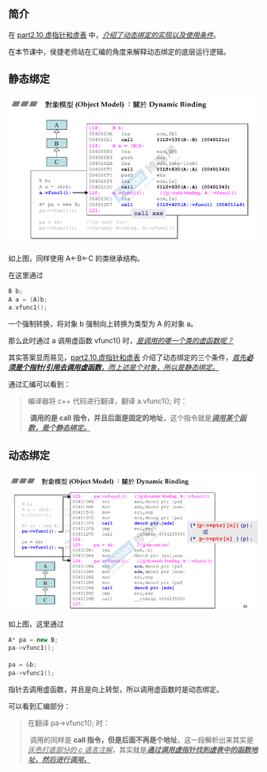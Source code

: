 ## 简介

在 [part2.10.虚指针和虚表](10.虚指针和虚表) 中，<u>*介绍了动态绑定的实现以及使用条件*</u>。

在本节课中，侯捷老师站在汇编的角度来解释动态绑定的底层运行逻辑。

## 静态绑定

![1679652157383](image/1679652157383.png)

如上图，同样使用 A<-B<-C 的类继承结构。

在这里通过

```C++
B b;
A a = (A)b;
a.vfunc1();
```

一个强制转换，将对象 b 强制向上转换为类型为 A 的对象 a。

那么此时通过 a 调用虚函数 vfunc1() 时，<u>*是调用的哪一个类的虚函数呢？*</u>

其实答案显而易见，[part2.10.虚指针和虚表](10.虚指针和虚表) 介绍了动态绑定的三个条件，<u>*首先**必须是个指针/引用去调用虚函数**，而上述是个对象，所以是静态绑定。*</u>

通过汇编可以看到：

> 编译器将 c++ 代码进行翻译，翻译 a.vfunc1(); 时：
>
> ​	**调用的是 call 指令，并且后面是固定的地址**，这个指令就是<u>***调用某个函数，是个静态绑定。***</u>

## 动态绑定

![1679652472530](image/1679652472530.png)

如上图，这里通过

```C++
A* pa = new B;
pa->vfunc1();

pa = &b;
pa->vfunc1();
```

指针去调用虚函数，并且是向上转型，所以调用虚函数时是动态绑定。

可以看到汇编部分：

> 在翻译 pa->vfunc1(); 时：
>
> ​	调用的同样是 **call 指令，但是后面不再是个地址**，这一段解析出来其实是<u>*灰色打底部分的 c 语言注解*</u>，其实就是<u>***通过调用虚指针找到虚表中的函数地址，然后进行调用。***</u>

